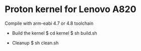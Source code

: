 Proton kernel for Lenovo A820
===============================

Compile with arm-eabi 4.7 or 4.8 toolchain

- Build the kernel
$ cd kernel
$ sh build.sh

- Cleanup
$ sh clean.sh
